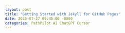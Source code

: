 ```yaml
---
layout: post
title: "Getting Started with Jekyll for GitHub Pages"
date: 2025-07-27 09:45:00 -0800
categories: PathPilot AI ChatGPT Cursor
---
```


